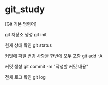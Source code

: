 # git_study

[Git 기본 명령어]

git 저장소 생성
git init

현재 상태 확인
git status

커밋에 파일 변경 사항을 한번에 모두 포함
git add -A

커밋 생성
git commit -m "작성할 커밋 내용"

전체 로그 확인 
git log